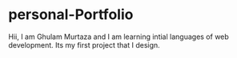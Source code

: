 # personal-Portfolio
Hii,
I am Ghulam Murtaza 
and I am learning intial  languages of web development.
Its my first project that I design.
